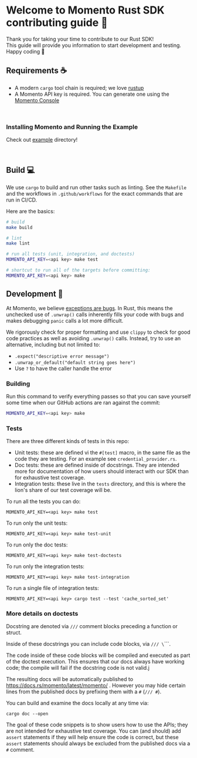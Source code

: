 # Welcome to Momento Rust SDK contributing guide :wave:

Thank you for taking your time to contribute to our Rust SDK!
<br/>
This guide will provide you information to start development and testing.
<br/>
Happy coding :dancer:
<br/>

## Requirements :coffee:

- A modern `cargo` tool chain is required; we love [rustup](https://rustup.rs/)
- A Momento API key is required. You can generate one using the [Momento Console](https://console.gomomento.com)

<br/>


### Installing Momento and Running the Example

Check out [example](./example/) directory!

<br/>

## Build :computer:

We use `cargo` to build and run other tasks such as linting. See the `Makefile` and the workflows in `.github/workflows` for the exact commands that are run in CI/CD.

Here are the basics:

```bash
# build
make build

# lint
make lint

# run all tests (unit, integration, and doctests)
MOMENTO_API_KEY=<api key> make test 

# shortcut to run all of the targets before committing:
MOMENTO_API_KEY=<api key> make
```

## Development 🔨

At Momento, we believe [exceptions are bugs](https://www.gomomento.com/blog/exceptions-are-bugs). In Rust, this means the
unchecked use of `.unwrap()` calls inherently fills your code with bugs and makes debugging `panic` calls a lot more difficult.

We rigorously check for proper formatting and use `clippy` to check for good code practices as well as avoiding `.unwrap()` calls. Instead, try to use
an alternative, including but not limited to:

- `.expect("descriptive error message")`
- `.unwrap_or_default("default string goes here")`
- Use `?` to have the caller handle the error

### Building

Run this command to verify everything passes so that you can save yourself some time when our GitHub actions are ran against the commit:

```bash
MOMENTO_API_KEY=<api key> make
```

### Tests

There are three different kinds of tests in this repo:

* Unit tests: these are defined vi the `#[test]` macro, in the same file as the code they are testing. For an example see `credential_provider.rs`.
* Doc tests: these are defined inside of docstrings. They are intended more for documentation of how users should interact with our SDK than for exhaustive test coverage.
* Integration tests: these live in the `tests` directory, and this is where the lion's share of our test coverage will be.

To run all the tests you can do:

```
MOMENTO_API_KEY=<api key> make test
```

To run only the unit tests:

```
MOMENTO_API_KEY=<api key> make test-unit
```

To run only the doc tests:

```
MOMENTO_API_KEY=<api key> make test-doctests
```

To run only the integration tests:

```
MOMENTO_API_KEY=<api key> make test-integration
```

To run a single file of integration tests:

```
MOMENTO_API_KEY=<api key> cargo test --test 'cache_sorted_set'
```

### More details on doctests

Docstring are denoted via `///` comment blocks preceding a function or struct.

Inside of these docstrings you can include code blocks, via `/// \`\`\``.

The code inside of these code blocks will be compiled and executed as part of the doctest execution. This ensures that our docs always have working code; the compile will fail if the docstring code is not valid.j

The resulting docs will be automatically published to https://docs.rs/momento/latest/momento/ . However you may hide certain lines from the published docs by prefixing them with a `#` (`/// #`).

You can build and examine the docs locally at any time via:

```
cargo doc --open
```

The goal of these code snippets is to show users how to use the APIs; they are not intended for
exhaustive test coverage. You can (and should) add `assert` statements if they will help ensure
the code is correct, but these `assert` statements should always be excluded from the published docs
via a `#` comment.


